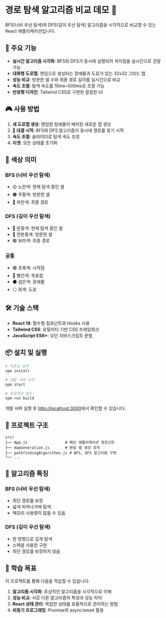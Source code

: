 # 경로 탐색 알고리즘 비교 데모 🚀

BFS(너비 우선 탐색)와 DFS(깊이 우선 탐색) 알고리즘을 시각적으로 비교할 수 있는 React 애플리케이션입니다.

## 🎯 주요 기능

- **실시간 알고리즘 시각화**: BFS와 DFS가 동시에 실행되어 차이점을 실시간으로 관찰 가능
- **대화형 도로맵**: 랜덤으로 생성되는 장애물과 도로가 있는 32x32 그리드 맵
- **성능 비교**: 방문한 셀 수와 최종 경로 길이를 실시간으로 비교
- **속도 조절**: 탐색 속도를 10ms~500ms로 조절 가능
- **반응형 디자인**: Tailwind CSS로 구현된 깔끔한 UI

## 🎮 사용 방법

1. **새 도로맵 생성**: 랜덤한 장애물이 배치된 새로운 맵 생성
2. **🚀 대결 시작**: BFS와 DFS 알고리즘이 동시에 경로를 찾기 시작
3. **속도 조절**: 슬라이더로 탐색 속도 조정
4. **리셋**: 모든 상태를 초기화

## 🎨 색상 의미

### BFS (너비 우선 탐색)
- 🟡 노란색: 현재 탐색 중인 셀
- 🟠 주황색: 방문한 셀
- 🔵 파란색: 최종 경로

### DFS (깊이 우선 탐색)  
- 🩷 분홍색: 현재 탐색 중인 셀
- 🩷 연분홍색: 방문한 셀
- 🟣 보라색: 최종 경로

### 공통
- 🟢 초록색: 시작점
- 🔴 빨간색: 목표점
- ⚫ 검은색: 장애물
- ⚪ 회색: 도로

## 🛠 기술 스택

- **React 18**: 함수형 컴포넌트와 Hooks 사용
- **Tailwind CSS**: 유틸리티 기반 CSS 프레임워크
- **JavaScript ES6+**: 모던 자바스크립트 문법

## 📦 설치 및 실행

```bash
# 의존성 설치
npm install

# 개발 서버 시작
npm start

# 프로덕션 빌드
npm run build
```

개발 서버 실행 후 [http://localhost:3000](http://localhost:3000)에서 확인할 수 있습니다.

## 📁 프로젝트 구조

```
src/
├── App.js                 # 메인 애플리케이션 컴포넌트
├── mapGeneration.js       # 랜덤 맵 생성 로직
├── pathfindingAlgorithms.js # BFS, DFS 알고리즘 구현
└── ...
```

## 🧠 알고리즘 특징

### BFS (너비 우선 탐색)
- 최단 경로를 보장
- 넓게 퍼져나가며 탐색
- 메모리 사용량이 많을 수 있음

### DFS (깊이 우선 탐색)
- 한 방향으로 깊게 탐색
- 스택을 사용한 구현
- 최단 경로를 보장하지 않음

## 🎯 학습 목표

이 프로젝트를 통해 다음을 학습할 수 있습니다:

1. **알고리즘 시각화**: 추상적인 알고리즘을 시각적으로 이해
2. **성능 비교**: 서로 다른 알고리즘의 특성과 성능 차이
3. **React 상태 관리**: 복잡한 상태를 효율적으로 관리하는 방법
4. **비동기 프로그래밍**: Promise와 async/await 활용
